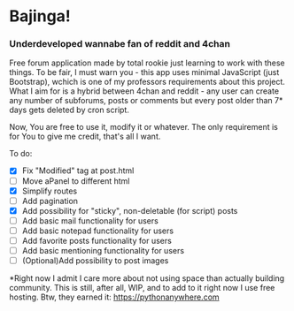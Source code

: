 # Bajinga!
### Underdeveloped wannabe fan of reddit and 4chan
Free forum application made by total rookie just learning to work with these things.
To be fair, I must warn you - this app uses minimal JavaScript (just Bootstrap), wchich is one of my professors requirements about this 
project. What I aim for is a hybrid between 4chan and reddit - any user can create any number of subforums, posts or comments but every post older than 7* days gets deleted by cron script.

Now, You are free to use it, modify it or whatever. The only requirement is for You to give me credit, that's all I want.

To do:
- [X] Fix "Modified" tag at post.html
- [ ] Move aPanel to different html
- [X] Simplify routes
- [ ] Add pagination
- [X] Add possibility for "sticky", non-deletable (for script) posts
- [ ] Add basic mail functionality for users
- [ ] Add basic notepad functionality for users
- [ ] Add favorite posts functionality for users
- [ ] Add basic mentioning functionality for users
- [ ] \(Optional)Add possibility to post images

*Right now I admit I care more about not using space than actually building community. This is still, after all, WIP, and to add to it right now I use free hosting.
Btw, they earned it: https://pythonanywhere.com
